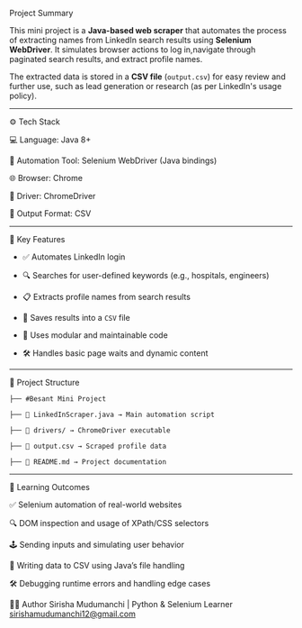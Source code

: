 Project Summary

This mini project is a **Java-based web scraper** that automates the process of extracting names from LinkedIn search results using **Selenium WebDriver**. It simulates browser actions to log in,navigate through paginated search results, and extract profile names.

The extracted data is stored in a **CSV file** (`output.csv`) for easy review and further use, such as lead generation or research (as per LinkedIn's usage policy).

---

 ⚙️ Tech Stack
 
💻 Language: Java 8+

🧪 Automation Tool: Selenium WebDriver (Java bindings)

🌐 Browser: Chrome

🧭 Driver: ChromeDriver

📄 Output Format: CSV

----------

🔑 Key Features

- ✅ Automates LinkedIn login
  
- 🔍 Searches for user-defined keywords (e.g., hospitals, engineers)
  
- 📋 Extracts profile names from search results
  
- 💾 Saves results into a `CSV` file
  
- 🧠 Uses modular and maintainable code
  
- 🛠️ Handles basic page waits and dynamic content

-------

📁 Project Structure

    ├── #Besant Mini Project     

    ├── 📄 LinkedInScraper.java → Main automation script
    
    ├── 📁 drivers/ → ChromeDriver executable
    
    ├── 📄 output.csv → Scraped profile data
    
    ├── 📄 README.md → Project documentation
    
-------

🧪 Learning Outcomes

✅ Selenium automation of real-world websites

🔍 DOM inspection and usage of XPath/CSS selectors

🕹️ Sending inputs and simulating user behavior

📄 Writing data to CSV using Java’s file handling

🛠️ Debugging runtime errors and handling edge cases

👩‍💻 Author Sirisha Mudumanchi | Python & Selenium Learner sirishamudumanchi12@gmail.com

